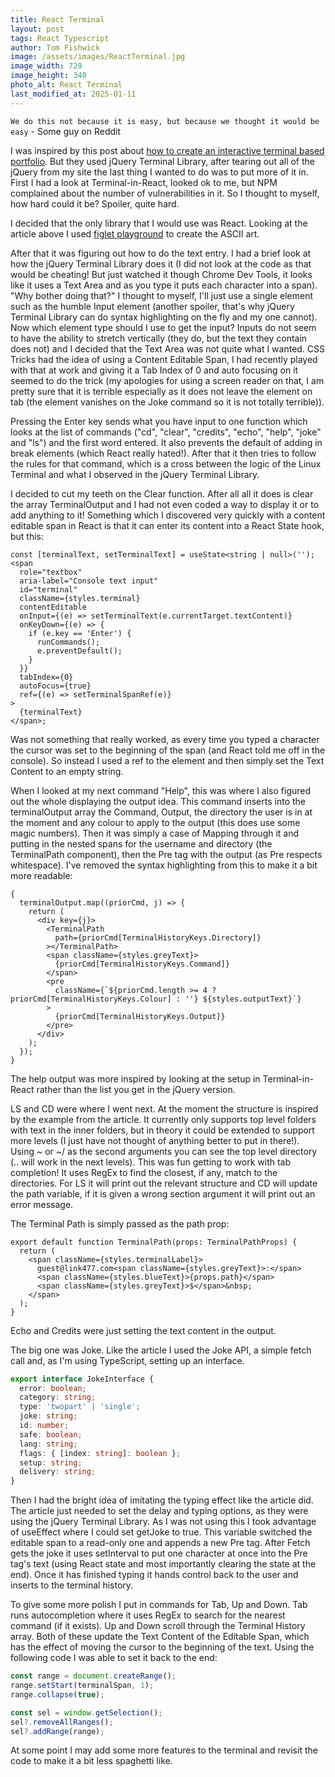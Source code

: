 ```yaml
---
title: React Terminal
layout: post
tags: React Typescript
author: Tom Fishwick
image: /assets/images/ReactTerminal.jpg
image_width: 729
image_height: 340
photo_alt: React Terminal
last_modified_at: 2025-01-11
---
```


`We do this not because it is easy, but because we thought it would be easy` - Some guy on Reddit

I was inspired by this post about [how to create an interactive terminal based portfolio](https://www.freecodecamp.org/news/how-to-create-interactive-terminal-based-portfolio/).
But they used jQuery Terminal Library, after tearing out all of the jQuery from my site the last thing I wanted to do was to put more of it in.
First I had a look at Terminal-in-React, looked ok to me, but NPM complained about the number of vulnerabilities in it.
So I thought to myself, how hard could it be?
Spoiler, quite hard.

I decided that the only library that I would use was React.
Looking at the article above I used [figlet playground](https://patorjk.com/software/taag/) to create the ASCII art.

After that it was figuring out how to do the text entry.
I had a brief look at how the jQuery Terminal Library does it (I did not look at the code as that would be cheating! But just watched it though Chrome Dev Tools, it looks like it uses a Text Area and as you type it puts each character into a span).
"Why bother doing that?" I thought to myself, I'll just use a single element such as the humble Input element (another spoiler, that's why jQuery Terminal Library can do syntax highlighting on the fly and my one cannot).
Now which element type should I use to get the input?
Inputs do not seem to have the ability to stretch vertically (they do, but the text they contain does not) and I decided that the Text Area was not quite what I wanted.
CSS Tricks had the idea of using a Content Editable Span, I had recently played with that at work and giving it a Tab Index of 0 and auto focusing on it seemed to do the trick (my apologies for using a screen reader on that, I am pretty sure that it is terrible especially as it does not leave the element on tab (the element vanishes on the Joke command so it is not totally terrible)).

Pressing the Enter key sends what you have input to one function which looks at the list of commands ("cd", "clear", "credits", "echo", "help", "joke" and "ls") and the first word entered.
It also prevents the default of adding in break elements (which React really hated!).
After that it then tries to follow the rules for that command, which is a cross between the logic of the Linux Terminal and what I observed in the jQuery Terminal Library.

I decided to cut my teeth on the Clear function.
After all all it does is clear the array TerminalOutput and I had not even coded a way to display it or to add anything to it!
Something which I discovered very quickly with a content editable span in React is that it can enter its content into a React State hook, but this:

```tsx
const [terminalText, setTerminalText] = useState<string | null>('');
<span
  role="textbox"
  aria-label="Console text input"
  id="terminal"
  className={styles.terminal}
  contentEditable
  onInput={(e) => setTerminalText(e.currentTarget.textContent)}
  onKeyDown={(e) => {
    if (e.key == 'Enter') {
      runCommands();
      e.preventDefault();
    }
  }}
  tabIndex={0}
  autoFocus={true}
  ref={(e) => setTerminalSpanRef(e)}
>
  {terminalText}
</span>;
```

Was not something that really worked, as every time you typed a character the cursor was set to the beginning of the span (and React told me off in the console).
So instead I used a ref to the element and then simply set the Text Content to an empty string.

When I looked at my next command "Help", this was where I also figured out the whole displaying the output idea.
This command inserts into the terminalOutput array the Command, Output, the directory the user is in at the moment and any colour to apply to the output (this does use some magic numbers).
Then it was simply a case of Mapping through it and putting in the nested spans for the username and directory (the TerminalPath component), then the Pre tag with the output (as Pre respects whitespace).
I've removed the syntax highlighting from this to make it a bit more readable:

```tsx
{
  terminalOutput.map((priorCmd, j) => {
    return (
      <div key={j}>
        <TerminalPath
          path={priorCmd[TerminalHistoryKeys.Directory]}
        ></TerminalPath>
        <span className={styles.greyText}>
          {priorCmd[TerminalHistoryKeys.Command]}
        </span>
        <pre
          className={`${priorCmd.length >= 4 ? priorCmd[TerminalHistoryKeys.Colour] : ''} ${styles.outputText}`}
        >
          {priorCmd[TerminalHistoryKeys.Output]}
        </pre>
      </div>
    );
  });
}
```

The help output was more inspired by looking at the setup in Terminal-in-React rather than the list you get in the jQuery version.

LS and CD were where I went next.
At the moment the structure is inspired by the example from the article.
It currently only supports top level folders with text in the inner folders, but in theory it could be extended to support more levels (I just have not thought of anything better to put in there!).
Using ~ or ~/ as the second arguments you can see the top level directory (.. will work in the next levels).
This was fun getting to work with tab completion!
It uses RegEx to find the closest, if any, match to the directories.
For LS it will print out the relevant structure and CD will update the path variable, if it is given a wrong section argument it will print out an error message.

The Terminal Path is simply passed as the path prop:

```tsx
export default function TerminalPath(props: TerminalPathProps) {
  return (
    <span className={styles.terminalLabel}>
      guest@link477.com<span className={styles.greyText}>:</span>
      <span className={styles.blueText}>{props.path}</span>
      <span className={styles.greyText}>$</span>&nbsp;
    </span>
  );
}
```

Echo and Credits were just setting the text content in the output.

The big one was Joke.
Like the article I used the Joke API, a simple fetch call and, as I'm using TypeScript, setting up an interface.

```ts
export interface JokeInterface {
  error: boolean;
  category: string;
  type: 'twopart' | 'single';
  joke: string;
  id: number;
  safe: boolean;
  lang: string;
  flags: { [index: string]: boolean };
  setup: string;
  delivery: string;
}
```

Then I had the bright idea of imitating the typing effect like the article did.
The article just needed to set the delay and typing options, as they were using the jQuery Terminal Library.
As I was not using this I took advantage of useEffect where I could set getJoke to true.
This variable switched the editable span to a read-only one and appends a new Pre tag.
After Fetch gets the joke it uses setInterval to put one character at once into the Pre tag's text (using React state and most importantly clearing the state at the end).
Once it has finished typing it hands control back to the user and inserts to the terminal history.

To give some more polish I put in commands for Tab, Up and Down.
Tab runs autocompletion where it uses RegEx to search for the nearest command (if it exists).
Up and Down scroll through the Terminal History array.
Both of these update the Text Content of the Editable Span, which has the effect of moving the cursor to the beginning of the text.
Using the following code I was able to set it back to the end:

```ts
const range = document.createRange();
range.setStart(terminalSpan, 1);
range.collapse(true);

const sel = window.getSelection();
sel?.removeAllRanges();
sel?.addRange(range);
```

At some point I may add some more features to the terminal and revisit the code to make it a bit less spaghetti like.
